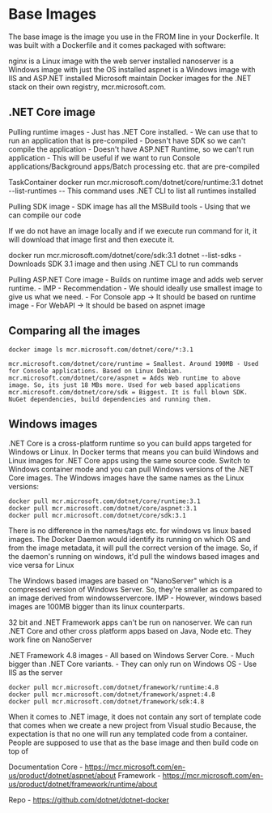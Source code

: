 # Base Images
The base image is the image you use in the FROM line in your Dockerfile. It was built with a Dockerfile and it comes packaged with software:

nginx is a Linux image with the web server installed
nanoserver is a Windows image with just the OS installed
aspnet is a Windows image with IIS and ASP.NET installed
Microsoft maintain Docker images for the .NET stack on their own registry, mcr.microsoft.com.

## .NET Core image

Pulling runtime images
    - Just has .NET Core installed.
    - We can use that to run an application that is pre-compiled
    - Doesn't have SDK so we can't compile the application
    - Doesn't have ASP.NET Runtime, so we can't run application
    - This will be useful if we want to run Console applications/Background apps/Batch processing etc. that are pre-compiled

TaskContainer
docker run mcr.microsoft.com/dotnet/core/runtime:3.1 dotnet --list-runtimes
-- This command uses .NET CLI to list all runtimes installed

Pulling SDK image
    - SDK image has all the MSBuild tools
    - Using that we can compile our code

If we do not have an image locally and if we execute run command for it, it will download that image first and then execute it.

docker run mcr.microsoft.com/dotnet/core/sdk:3.1 dotnet --list-sdks
    -Downloads SDK 3.1 image and then using .NET CLI to run commands

Pulling ASP.NET Core image
    - Builds on runtime image and adds web server runtime.
    - IMP - Recommendation - We should ideally use smallest image to give us what we need.
        - For Console app -> It should be based on runtime image
        - For WebAPI -> It should be based on aspnet image

## Comparing all the images
    docker image ls mcr.microsoft.com/dotnet/core/*:3.1

    mcr.microsoft.com/dotnet/core/runtime = Smallest. Around 190MB - Used for Console applications. Based on Linux Debian.
    mcr.microsoft.com/dotnet/core/aspnet = Adds Web runtime to above image. So, its just 18 MBs more. Used for web based applications
    mcr.microsoft.com/dotnet/core/sdk = Biggest. It is full blown SDK. NuGet dependencies, build dependencies and running them.

## Windows images

.NET Core is a cross-platform runtime so you can build apps targeted for Windows or Linux. 
In Docker terms that means you can build Windows and Linux images for .NET Core apps using the same source code.
Switch to Windows container mode and you can pull Windows versions of the .NET Core images.
The Windows images have the same names as the Linux versions:

```docker
docker pull mcr.microsoft.com/dotnet/core/runtime:3.1
docker pull mcr.microsoft.com/dotnet/core/aspnet:3.1
docker pull mcr.microsoft.com/dotnet/core/sdk:3.1
```

There is no difference in the names/tags etc. for windows vs linux based images.
The Docker Daemon would identify its running on which OS and from the image metadata, it will pull the correct version of the image.
So, if the daemon's running on windows, it'd pull the windows based images and vice versa for Linux

The Windows based images are based on "NanoServer" which is a compressed version of Windows Server.
So, they're smaller as compared to an image derived from windowsservercore.
IMP - However, windows based images are 100MB bigger than its linux counterparts.

32 bit and .NET Framework apps can't be run on nanoserver. We can run .NET Core and other cross platform apps based on Java, Node etc. They work fine on NanoServer

.NET Framework 4.8 images
    - All based on Windows Server Core. 
    - Much bigger than .NET Core variants.
    - They can only run on Windows OS
    - Use IIS as the server

```docker
docker pull mcr.microsoft.com/dotnet/framework/runtime:4.8
docker pull mcr.microsoft.com/dotnet/framework/aspnet:4.8
docker pull mcr.microsoft.com/dotnet/framework/sdk:4.8
```

When it comes to .NET image, it does not contain any sort of template code that comes when we create a new project from Visual studio
Because, the expectation is that no one will run any templated code from a container.
People are supposed to use that as the base image and then build code on top of

Documentation 
Core - https://mcr.microsoft.com/en-us/product/dotnet/aspnet/about
Framework - https://mcr.microsoft.com/en-us/product/dotnet/framework/runtime/about

Repo - https://github.com/dotnet/dotnet-docker
